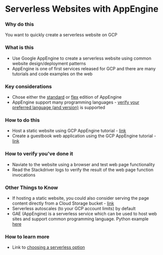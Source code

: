 # Serverless Websites with AppEngine

### Why do this
 You want to quickly create a serverless website on GCP

### What is this
 - Use Google AppEngine to create a serverless website using common website design/deployment patterns
 - AppEngine is one of first services released for GCP and there are many tutorials and code examples on the web

### Key considerations
 - Chose either the [standard](https://cloud.google.com/appengine/docs/standard/) or [flex](https://cloud.google.com/appengine/docs/flexible/) edition of AppEngine
 - AppEngine support many programming languages - [verify your preferred language (and version)](https://cloud.google.com/appengine/kb/) is supported

### How to do this
 - Host a static website using GCP AppEngine tutorial - [link](https://cloud.google.com/appengine/docs/standard/python/getting-started/hosting-a-static-website)
 - Create a guestbook web application using the GCP AppEngine tutorial - [link](https://cloud.google.com/appengine/docs/standard/python/getting-started/creating-guestbook)

### How to verify you've done it
 - Naviate to the website using a browser and test web page functionality
 - Read the Stackdriver logs to verify the result of the web page function invocations 

### Other Things to Know
 - If hosting a static website, you could also consider serving the page content directly from a Cloud Storage bucket - [link](https://cloud.google.com/storage/docs/hosting-static-website)
 - Serverless autoscales (to your GCP account limits) by default
 - GAE (AppEngine) is a serverless service which can be used to host web sites and support common programming language.  Python example [here](https://cloud.google.com/appengine/docs/python/)

### How to learn more
 - Link to [choosing a serverless option](https://cloud.google.com/serverless-options/)
 
